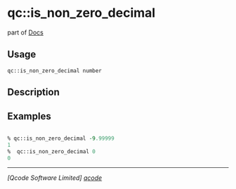 qc::is_non_zero_decimal
=======================

part of [Docs](.)

Usage
-----
`qc::is_non_zero_decimal number`

Description
-----------


Examples
--------
```tcl

% qc::is_non_zero_decimal -9.99999
1
%  qc::is_non_zero_decimal 0
0
```

----------------------------------
*[Qcode Software Limited] [qcode]*

[qcode]: http://www.qcode.co.uk "Qcode Software"